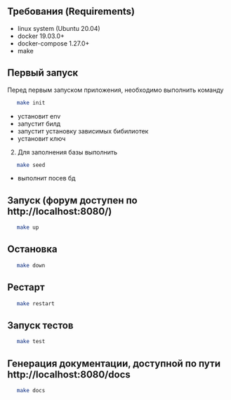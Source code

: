 ## Требования (Requirements)

* linux system (Ubuntu 20.04)
* docker 19.03.0+
* docker-compose 1.27.0+
* make

## Первый запуск
Перед первым запуском приложения, необходимо выполнить команду

```bash
   make init
```
- установит env
- запустит билд
- запустит установку зависимых бибилиотек
- установит ключ

2. Для заполнения базы выполнить

```bash
   make seed
```
- выполнит посев бд

## Запуск (форум доступен по http://localhost:8080/)
```bash
   make up
```

## Остановка
```bash
   make down
```

## Рестарт
```bash
   make restart
```

## Запуск тестов
```bash
   make test
```

## Генерация документации, доступной по пути http://localhost:8080/docs
```bash
   make docs
```

